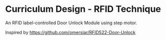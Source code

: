 # Curriculum Design - RFID Technique


An RFID label-controlled Door Unlock Module using step motor.

Inspired by https://github.com/omersiar/RFID522-Door-Unlock
